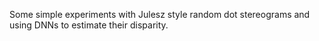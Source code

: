 Some simple experiments with Julesz style random dot stereograms and using DNNs to estimate their disparity.